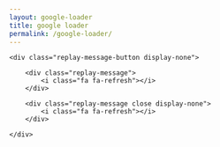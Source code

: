 ```yaml
---
layout: google-loader
title: google loader
permalink: /google-loader/
---
```


<div class="body">
	<div id="loading-container">
		<div id="loading-circles-container">
			<div id="loading-circle-1">
				<div id="loading-inner-circle-1" class="loading-inner-circle display-none"></div>
				<div id="loading-inner-circle-11" class="loading-inner-circle display-none"></div>
			</div>
			<div id="loading-circle-2">
				<div id="loading-inner-circle-2" class="loading-inner-circle display-none"></div>
				<div id="loading-inner-circle-22" class="loading-inner-circle display-none"></div>
			</div>
			<div id="loading-circle-3">
				<div id="loading-inner-circle-3" class="loading-inner-circle display-none"></div>
				<div id="loading-inner-circle-33" class="loading-inner-circle display-none"></div>
			</div>
			<div id="loading-circle-4">
				<div id="loading-inner-circle-4" class="loading-inner-circle display-none"></div>
				<div id="loading-inner-circle-44" class="loading-inner-circle display-none"></div>
			</div>
		</div>
	</div>
			
	<div class="replay-message-button display-none">
	
		<div class="replay-message">
			<i class="fa fa-refresh"></i>
		</div>
			
		<div class="replay-message close display-none">
			<i class="fa fa-refresh"></i>
		</div>
		
	</div>
</div>
    	
<script src="http://davemuench.com/js/jquery-2.0.0.min.js"></script>
<script src="http://davemuench.com/js/fastclick.js"></script>
<script src="http://davemuench.com/js/google-loader.js"></script>

<script>
	new Google_Loader();
</script>

</body>
